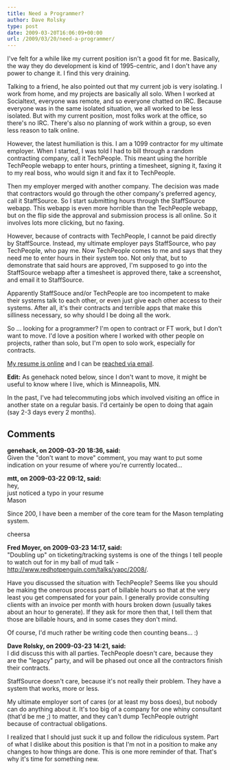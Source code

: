 ```yaml
---
title: Need a Programmer?
author: Dave Rolsky
type: post
date: 2009-03-20T16:06:09+00:00
url: /2009/03/20/need-a-programmer/
---
```

I've felt for a while like my current position isn't a good fit for me. Basically, the way they do development is kind of 1995-centric, and I don't have any power to change it. I find this very draining.

Talking to a friend, he also pointed out that my current job is very isolating. I work from home, and my projects are basically all solo. When I worked at Socialtext, everyone was remote, and so everyone chatted on IRC. Because everyone was in the same isolated situation, we all worked to be less isolated. But with my current position, most folks work at the office, so there's no IRC. There's also no planning of work within a group, so even less reason to talk online.

However, the latest humiliation is this. I am a 1099 contractor for my ultimate employer. When I started, I was told I had to bill through a random contracting company, call it TechPeople. This meant using the horrible TechPeople webapp to enter hours, printing a timesheet, signing it, faxing it to my real boss, who would sign it and fax it to TechPeople.

Then my employer merged with another company. The decision was made that contractors would go through the other company's preferred agency, call it StaffSource. So I start submitting hours through the StaffSource webapp. This webapp is even more horrible than the TechPeople webapp, but on the flip side the approval and submission process is all online. So it involves lots more clicking, but no faxing.

However, because of contracts with TechPeople, I cannot be paid directly by StaffSource. Instead, my ultimate employer pays StaffSource, who pay TechPeople, who pay me. Now TechPeople comes to me and says that they need me to enter hours in their system too. Not only that, but to demonstrate that said hours are approved, I'm supposed to go into the StaffSource webapp after a timesheet is approved there, take a screenshot, and email it to StaffSource.

Apparently StaffSouce and/or TechPeople are too incompetent to make their systems talk to each other, or even just give each other access to their systems. After all, it's their contracts and terrible apps that make this silliness necessary, so why should I be doing all the work.

So ... looking for a programmer? I'm open to contract or FT work, but I don't want to move. I'd love a position where I worked with other people on projects, rather than solo, but I'm open to solo work, especially for contracts.

[My resume is online][1] and I can be [reached via email][2].

**Edit:** As genehack noted below, since I don't want to move, it might be useful to know where I live, which is Minneapolis, MN.

In the past, I've had telecommuting jobs which involved visiting an office in another state on a regular basis. I'd certainly be open to doing that again (say 2-3 days every 2 months).

 [1]: http://www.houseabsolute.com/resume.html
 [2]: mailto:dave@houseabsolute.com

## Comments

**genehack, on 2009-03-20 18:36, said:**  
Given the "don't want to move" comment, you may want to put some indication on your resume of where you're currently located...

**mtt, on 2009-03-22 09:12, said:**  
hey,  
just noticed a typo in your resume  
Mason

Since 200, I have been a member of the core team for the Mason templating system. 

cheersa

**Fred Moyer, on 2009-03-23 14:17, said:**  
"Doubling up" on ticketing/tracking systems is one of the things I tell people to watch out for in my ball of mud talk - <http://www.redhotpenguin.com/talks/yapc/2008/>.

Have you discussed the situation with TechPeople? Seems like you should be making the onerous process part of billable hours so that at the very least you get compensated for your pain. I generally provide consulting clients with an invoice per month with hours broken down (usually takes about an hour to generate). If they ask for more then that, I tell them that those are billable hours, and in some cases they don't mind.

Of course, I'd much rather be writing code then counting beans... :)

**Dave Rolsky, on 2009-03-23 14:21, said:**  
I did discuss this with all parties. TechPeople doesn't care, because they are the "legacy" party, and will be phased out once all the contractors finish their contracts.

StaffSource doesn't care, because it's not really their problem. They have a system that works, more or less.

My ultimate employer sort of cares (or at least my boss does), but nobody can do anything about it. It's too big of a company for one whiny consultant (that'd be me ;) to matter, and they can't dump TechPeople outright because of contractual obligations.

I realized that I should just suck it up and follow the ridiculous system. Part of what I dislike about this position is that I'm not in a position to make any changes to how things are done. This is one more reminder of that. That's why it's time for something new.
